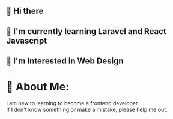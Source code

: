 ## 👋 Hi there 
## 🌱 I'm currently learning Laravel and React Javascript
## 👀 I'm Interested in Web Design

# 💫 About Me:
I am new to learning to become a frontend developer. <br>If I don't know something or make a mistake, please help me out.<br>

